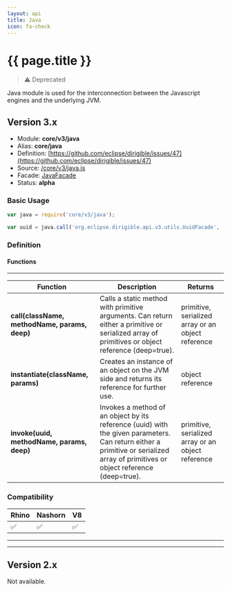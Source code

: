 ```yaml
---
layout: api
title: Java
icon: fa-check
---
```


{{ page.title }}
===

> ⚠ Deprecated

Java module is used for the interconnection between the Javascript engines and the underlying JVM. 


Version 3.x
---

- Module: **core/v3/java**
- Alias: **core/java**
- Definition: [https://github.com/eclipse/dirigible/issues/47](https://github.com/eclipse/dirigible/issues/47)
- Source: [/core/v3/java.js](https://github.com/dirigiblelabs/api-v3-core/blob/master/core/v3/java.js)
- Facade: [JavaFacade](https://github.com/eclipse/dirigible/blob/master/api/api-facade/api-core/src/main/java/org/eclipse/dirigible/api/v3/core/JavaFacade.java)
- Status: **alpha**

### Basic Usage

```javascript
var java = require('core/v3/java');

var uuid = java.call('org.eclipse.dirigible.api.v3.utils.UuidFacade', 'random', []);
```

### Definition

#### Functions

---

Function     | Description | Returns
------------ | ----------- | --------
**call(className, methodName, params, deep)**   | Calls a static method with primitive arguments. Can return either a primitive or serialized array of primitives or object reference (deep=true). | primitive, serialized array or an object reference
**instantiate(className, params)**   | Creates an instance of an object on the JVM side and returns its reference for further use. | object reference
**invoke(uuid, methodName, params, deep)**   | Invokes a method of an object by its reference (uuid) with the given parameters. Can return either a primitive or serialized array of primitives or object reference (deep=true). | primitive, serialized array or an object reference


### Compatibility

Rhino | Nashorn | V8
----- | ------- | --------
 ✅  | ✅  | ✅



---

---


Version 2.x
---

Not available.
